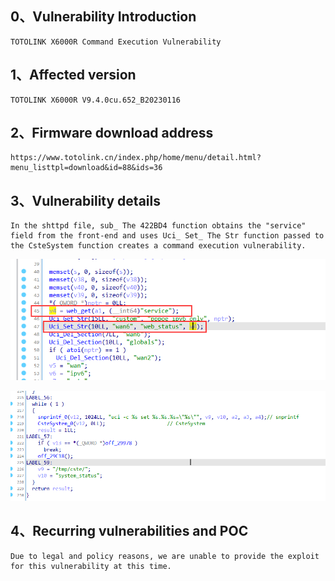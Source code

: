 ## 0、Vulnerability Introduction

```
TOTOLINK X6000R Command Execution Vulnerability
```

## 1、Affected version

```
TOTOLINK X6000R V9.4.0cu.652_B20230116
```

## 2、Firmware download address

```
https://www.totolink.cn/index.php/home/menu/detail.html?menu_listtpl=download&id=88&ids=36
```

## 3、Vulnerability details

```
In the shttpd file, sub_ The 422BD4 function obtains the "service" field from the front-end and uses Uci_ Set_ The Str function passed to the CsteSystem function creates a command execution vulnerability.
```

![image-20231018105633077](upload\image-20231018105633077.png)

![image-20231018105806676](upload\image-20231018105806676.png)

## 4、Recurring vulnerabilities and POC

```
Due to legal and policy reasons, we are unable to provide the exploit for this vulnerability at this time.
```